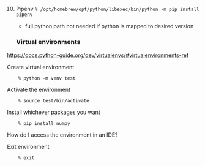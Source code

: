 
10. Pipenv ```% /opt/homebrew/opt/python/libexec/bin/python -m pip install pipenv```
    - full python path not needed if python is mapped to desired version

    ### Virtual environments

https://docs.python-guide.org/dev/virtualenvs/#virtualenvironments-ref

Create virtual environment 

        % python -m venv test

Activate the environment

        % source test/bin/activate

Install whichever packages you want 

        % pip install numpy

How do I access the environment in an IDE? 

Exit environment

        % exit
